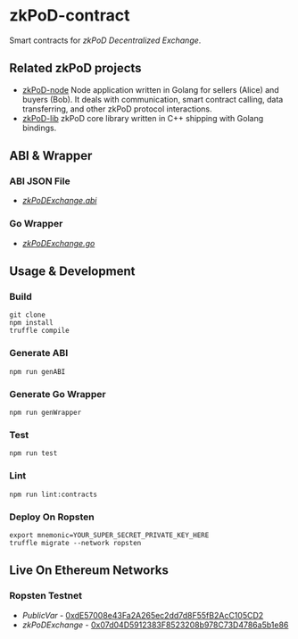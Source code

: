 # zkPoD-contract

Smart contracts for *zkPoD Decentralized Exchange*.

## Related zkPoD projects

- [zkPoD-node](https://github.com/sec-bit/zkPoD-node) Node application written in Golang for sellers (Alice) and buyers (Bob). It deals with communication, smart contract calling, data transferring, and other zkPoD protocol interactions.
- [zkPoD-lib](https://github.com/sec-bit/zkPoD-lib) zkPoD core library written in C++ shipping with Golang bindings.

## ABI & Wrapper

### ABI JSON File

- [*zkPoDExchange.abi*](abi/zkPoDExchange.abi)

### Go Wrapper

- [*zkPoDExchange.go*](abi/zkPoDExchange.go)

## Usage & Development

### Build

```
git clone
npm install
truffle compile
```

### Generate ABI

```
npm run genABI
```

### Generate Go Wrapper

```
npm run genWrapper
```

### Test

```
npm run test
```

### Lint

```
npm run lint:contracts
```

### Deploy On Ropsten

```
export mnemonic=YOUR_SUPER_SECRET_PRIVATE_KEY_HERE
truffle migrate --network ropsten
```

## Live On Ethereum Networks

### Ropsten Testnet

- *PublicVar* - [0xdE57008e43Fa2A265ec2dd7d8F55fB2AcC105CD2](https://ropsten.etherscan.io/address/0xdE57008e43Fa2A265ec2dd7d8F55fB2AcC105CD2)
- *zkPoDExchange* - [0x07d04D5912383F8523208b978C73D4786a5b1e86](https://ropsten.etherscan.io/address/0x07d04D5912383F8523208b978C73D4786a5b1e86)

